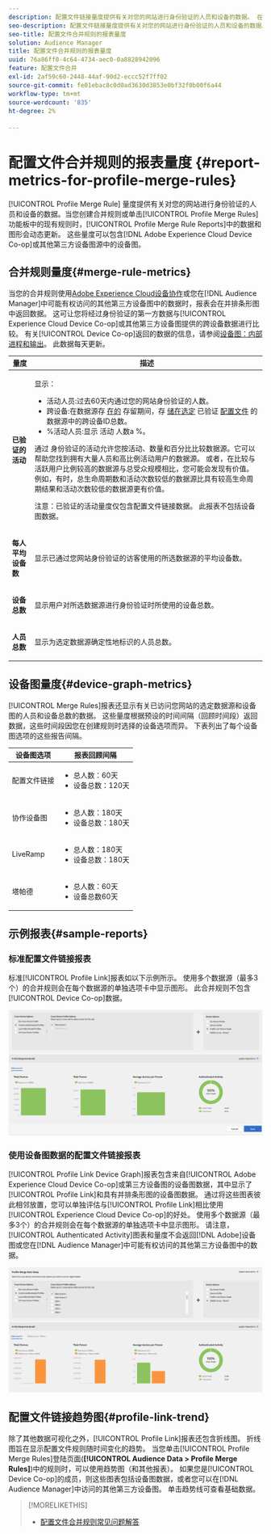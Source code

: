 ```yaml
---
description: 配置文件链接量度提供有关对您的网站进行身份验证的人员和设备的数据。 在您创建合并规则或单击“配置文件合并规则”功能板中的现有规则时，“配置文件链接”中的数据和图形会动态更新。 这些量度可以包括来自Adobe Experience Cloud设备协作或其他第三方设备图源的设备图。
seo-description: 配置文件链接量度提供有关对您的网站进行身份验证的人员和设备的数据。 在您创建合并规则或单击“配置文件合并规则”功能板中的现有规则时，“配置文件链接”中的数据和图形会动态更新。 这些量度可以包括来自Adobe Experience Cloud设备协作或其他第三方设备图源的设备图。
seo-title: 配置文件合并规则的报表量度
solution: Audience Manager
title: 配置文件合并规则的报表量度
uuid: 76a86ff0-4c64-4734-aec0-0a8828942096
feature: 配置文件合并
exl-id: 2af59c60-2448-44af-90d2-eccc52f7ff02
source-git-commit: fe01ebac8c0d0ad3630d3853e0bf32f0b00f6a44
workflow-type: tm+mt
source-wordcount: '835'
ht-degree: 2%

---
```


# 配置文件合并规则的报表量度 {#report-metrics-for-profile-merge-rules}

[!UICONTROL Profile Merge Rule] 量度提供有关对您的网站进行身份验证的人员和设备的数据。当您创建合并规则或单击[!UICONTROL Profile Merge Rules]功能板中的现有规则时，[!UICONTROL Profile Merge Rule Reports]中的数据和图形会动态更新。 这些量度可以包含[!DNL Adobe Experience Cloud Device Co-op]或其他第三方设备图源中的设备图。

## 合并规则量度{#merge-rule-metrics}

当您的合并规则使用[Adobe Experience Cloud设备协作](https://docs.adobe.com/content/help/en/device-co-op/using/about/overview.html)或您在[!DNL Audience Manager]中可能有权访问的其他第三方设备图中的数据时，报表会在并排条形图中返回数据。 这可让您将经过身份验证的第一方数据与[!UICONTROL Experience Cloud Device Co-op]或其他第三方设备图提供的跨设备数据进行比较。 有关[!UICONTROL Device Co-op]返回的数据的信息，请参阅[设备图：内部进程和输出](https://docs.adobe.com/content/help/en/device-co-op/using/device-graph/device-graph-overview.html)。 此数据每天更新。

<table id="table_A7FB2F9804F84AC8A6DD05C0E6EE7555"> 
 <thead> 
  <tr> 
   <th colname="col1" class="entry"> 量度 </th> 
   <th colname="col2" class="entry"> 描述 </th> 
  </tr> 
 </thead>
 <tbody> 
  <tr> 
   <td colname="col1"> <p> <b><span class="wintitle"> 已验证的活动</span></b> </p> </td> 
   <td colname="col2"> <p>显示： </p> 
    <ul id="ul_7F7373919A4A49028EF4BF7B28D9F8E9"> 
     <li id="li_FE2F93C496D64ED8928B3E522C9585EA"> <span class="wintitle"> 活动人员</span>:过去60天内通过您的网站身份验证的人数。 </li> 
     <li id="li_60CFD26EE68B442683C0ED5FED1A79C8"> <span class="wintitle"> 跨设备</span>:在数据源存 <a href="merge-rules-start.md#create-data-source"> 在的</a> 存留期间，存 <a href="https://docs.adobe.com/content/help/en/audience-manager/user-guide/features/data-sources/manage-datasources.html"> 储在选定</a> 已验证 <a href="merge-rule-definitions.md"> 配置文件</a> 的数据源中的跨设备ID总数。 </li> 
     <li id="li_F2F07B6A326C4A18B79A0CF2C47D9677"> <span class="wintitle"> %活动人员</span>:显示 <span class="wintitle"> 活动</span> 人数a %。 </li> 
    </ul> <p> <span class="wintitle"> 通过</span> 身份验证的活动允许您按活动、数量和百分比比较数据源。它可以帮助您找到拥有大量人员和高比例活动用户的数据源。 或者，在比较与活跃用户比例较高的数据源与总受众规模相比，您可能会发现有价值。 例如，有时，总生命周期数和活动次数较低的数据源比具有较高生命周期结果和活动次数较低的数据源更有价值。 </p> <p> <p>注意：<span class="wintitle">已验证的活动</span>量度仅包含<span class="wintitle">配置文件链接</span>数据。 此报表不包括<span class="wintitle">设备图</span>数据。 </p> </p> </td> 
  </tr> 
  <tr> 
   <td colname="col1"> <p> <b><span class="wintitle"> 每人平均设备数</span></b> </p> </td> 
   <td colname="col2"> <p> 显示已通过您网站身份验证的访客使用的所选数据源的平均设备数。 </p> </td> 
  </tr> 
  <tr> 
   <td colname="col1"> <p> <b><span class="wintitle"> 设备总数</span></b> </p> </td> 
   <td colname="col2"> <p>显示用户对所选数据源进行身份验证时所使用的设备总数。 </p> </td> 
  </tr> 
  <tr> 
   <td colname="col1"> <p> <b><span class="wintitle"> 人员总数</span></b> </p> </td> 
   <td colname="col2"> <p>显示为选定数据源确定性地标识的人员总数。 </p> </td> 
  </tr> 
 </tbody> 
</table>

## 设备图量度{#device-graph-metrics}

[!UICONTROL Merge Rules]报表还显示有关已访问您网站的选定数据源和设备图的人员和设备总数的数据。 这些量度根据预设的时间间隔（回顾时间段）返回数据，这些时间段因您在创建规则时选择的设备选项而异。 下表列出了每个设备图选项的这些报告间隔。

<table id="table_038983EBC71F4A55BBCA99212AC5DEE6"> 
 <thead> 
  <tr> 
   <th colname="col1" class="entry"> 设备图选项 </th> 
   <th colname="col2" class="entry"> 报表回顾间隔 </th> 
  </tr>
 </thead>
 <tbody> 
  <tr> 
   <td colname="col1"> <p><span class="wintitle"> 配置文件链接</span> </p> </td> 
   <td colname="col2"> <p> 
     <ul id="ul_B2FF2341573840549FFB96579F537082"> 
      <li id="li_B37323C2F2434F41B407500AC5C15447">总人数：60天 </li> 
      <li id="li_08D911224A60418BBB3CFB4E70CE73D4">设备总数：120天 </li> 
     </ul> </p> </td> 
  </tr> 
  <tr> 
   <td colname="col1"> <p><span class="wintitle"> 协作设备图</span> </p> </td> 
   <td colname="col2"> <p> 
     <ul id="ul_64AD1DD89DF64703B70B973A463BA020"> 
      <li id="li_D7D3A3871F434CBFA71BE8929EB41648">总人数：180天 </li> 
      <li id="li_125D387986B2463EB310203CE5857EDA">设备总数：180天 </li> 
     </ul> </p> </td> 
  </tr> 
  <tr> 
   <td colname="col1"> <p><span class="wintitle"> LiveRamp</span> </p> </td> 
   <td colname="col2"> <p> 
     <ul id="ul_2772F3AD7E1440789B635794ECDE8DFB"> 
      <li id="li_1432363829D64615B1D349A3722D6268">总人数：180天 </li> 
      <li id="li_D5C0E3CE92524B54BBD36C73A326292B">设备总数：180天 </li> 
     </ul> </p> </td> 
  </tr> 
  <tr> 
   <td colname="col1"> <p><span class="wintitle"> 塔帕德</span> </p> </td> 
   <td colname="col2"> <p> 
     <ul id="ul_274529DB58E6442E95C6AD89BECB1362"> 
      <li id="li_67102211A72A4E47AACFE5E369793C17">总人数：60天 </li> 
      <li id="li_3E8F3DA6A7B5487895A626674DA363A5">设备总数60天 </li> 
     </ul> </p> </td> 
  </tr> 
 </tbody> 
</table>

## 示例报表{#sample-reports}

### 标准配置文件链接报表

标准[!UICONTROL Profile Link]报表如以下示例所示。 使用多个数据源（最多3个）的合并规则会在每个数据源的单独选项卡中显示图形。 此合并规则不包含[!UICONTROL Device Co-op]数据。

![](assets/profile-link-metrics.png)

### 使用设备图数据的配置文件链接报表

[!UICONTROL Profile Link Device Graph]报表包含来自[!UICONTROL Adobe Experience Cloud Device Co-op]或第三方设备图的设备图数据，其中显示了[!UICONTROL Profile Link]和具有并排条形图的设备图数据。 通过将这些图表彼此相邻放置，您可以单独评估与[!UICONTROL Profile Link]相比使用[!UICONTROL Experience Cloud Device Co-op]的好处。 使用多个数据源（最多3个）的合并规则会在每个数据源的单独选项卡中显示图形。 请注意，[!UICONTROL Authenticated Activity]图表和量度不会返回[!DNL Adobe]设备图或您在[!DNL Audience Manager]中可能有权访问的其他第三方设备图中的数据。

![](assets/profile-link-graph.png)

## 配置文件链接趋势图{#profile-link-trend}

除了其他数据可视化之外，[!UICONTROL Profile Link]报表还包含折线图。 折线图旨在显示配置文件规则随时间变化的趋势。 当您单击[!UICONTROL Profile Merge Rules]登陆页面(**[!UICONTROL Audience Data > Profile Merge Rules]**)中的规则时，可以使用趋势图（和其他报表）。 如果您是[!UICONTROL Device Co-op]的成员，则这些图表包括设备图数据，或者您可以在[!DNL Audience Manager]中访问的其他第三方设备图。 单击趋势线可查看基础数据。

>[!MORELIKETHIS]
>
>* [配置文件合并规则常见问题解答](../../faq/faq-profile-merge.md)


